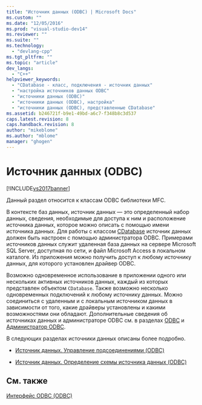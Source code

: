 ```yaml
---
title: "Источник данных (ODBC) | Microsoft Docs"
ms.custom: ""
ms.date: "12/05/2016"
ms.prod: "visual-studio-dev14"
ms.reviewer: ""
ms.suite: ""
ms.technology: 
  - "devlang-cpp"
ms.tgt_pltfrm: ""
ms.topic: "article"
dev_langs: 
  - "C++"
helpviewer_keywords: 
  - "CDatabase - класс, подключения - источник данных"
  - "настройка источников данных ODBC"
  - "источники данных (ODBC)"
  - "источники данных (ODBC), настройка"
  - "источники данных (ODBC), представленные CDatabase"
ms.assetid: b246721f-b9e1-49bd-a6c7-f348b8c3d537
caps.latest.revision: 8
caps.handback.revision: 8
author: "mikeblome"
ms.author: "mblome"
manager: "ghogen"
---
```

# Источник данных (ODBC)
[!INCLUDE[vs2017banner](../../assembler/inline/includes/vs2017banner.md)]

Данный раздел относится к классам ODBC библиотеки MFC.  
  
 В контексте баз данных, источник данных — это определенный набор данных, сведения, необходимые для доступа к ним и расположение источника данных, которое можно описать с помощью имени источника данных.  Для работы с классом [CDatabase](../../mfc/reference/cdatabase-class.md) источник данных должен быть настроен с помощью администратора ODBC.  Примерами источников данных служит удаленная база данных на сервере Microsoft SQL Server, доступная по сети, и файл Microsoft Access в локальном каталоге.  Из приложения можно получить доступ к любому источнику данных, для которого установлен драйвер ODBC.  
  
 Возможно одновременное использование в приложении одного или нескольких активных источников данных, каждый из которых представлен объектом `CDatabase`.  Также возможно несколько одновременных подключений к любому источнику данных.  Можно соединиться с удаленным и с локальным источником данных в зависимости от того, какие драйверы установлены и какими возможностями они обладают.  Дополнительные сведения об источниках данных и администраторе ODBC см. в разделах [ODBC](../../data/odbc/odbc-basics.md) и [Администратор ODBC](../../data/odbc/odbc-administrator.md).  
  
 В следующих разделах источники данных описаны более подробно.  
  
-   [Источник данных. Управление подсоединениями \(ODBC\)](../../data/odbc/data-source-managing-connections-odbc.md)  
  
-   [Источник данных. Определение схемы источника данных \(ODBC\)](../../data/odbc/data-source-determining-the-schema-of-the-data-source-odbc.md)  
  
## См. также  
 [Интерфейс ODBC \(ODBC\)](../Topic/Open%20Database%20Connectivity%20\(ODBC\).md)